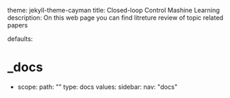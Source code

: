 theme: jekyll-theme-cayman
title: Closed-loop Control Mashine Learning
description: On this web page you can find litreture review of topic related papers


defaults:
  # _docs
  - scope:
      path: ""
      type: docs
    values:
      sidebar:
        nav: "docs"
